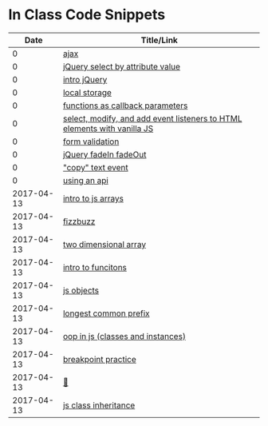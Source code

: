 
# In Class Code Snippets

| Date | Title/Link |
|------|------------|
| 0 | [ajax](https://jsfiddle.net/hoten/y25uckam/) |
| 0 | [jQuery select by attribute value](https://jsfiddle.net/hoten/16y76a7r/3/) |
| 0 | [intro jQuery](https://jsfiddle.net/hoten/9dcvhh9h/1/) |
| 0 | [local storage](https://jsfiddle.net/hoten/t8nhkmdk/2/) |
| 0 | [functions as callback parameters](https://jsfiddle.net/hoten/Lrqaswnr/2/) |
| 0 | [select, modify, and add event listeners to HTML elements with vanilla JS](https://jsfiddle.net/hoten/26t1fq8n/2/) |
| 0 | [form validation](https://jsfiddle.net/hoten/jho05Le5/2/) |
| 0 | [jQuery fadeIn fadeOut](https://jsfiddle.net/hoten/xrhx6Lyc/1/) |
| 0 | ["copy" text event](https://jsfiddle.net/hoten/7bcjwhrp/) |
| 0 | [using an api](https://jsfiddle.net/hoten/L1kqbp4b/) |
| 2017-04-13 | [intro to js arrays](https://repl.it/Guov/0) |
| 2017-04-13 | [fizzbuzz](https://repl.it/Gux1/0) |
| 2017-04-13 | [two dimensional array](https://repl.it/GvB4/0) |
| 2017-04-13 | [intro to funcitons](https://repl.it/GvDx/1) |
| 2017-04-13 | [js objects](https://repl.it/Gw5I/8) |
| 2017-04-13 | [longest common prefix](https://repl.it/HIh5/0) |
| 2017-04-13 | [oop in js (classes and instances)](https://repl.it/Gy9s/8) |
| 2017-04-13 | [breakpoint practice](https://repl.it/HA6m/1) |
| 2017-04-13 | [🍕](https://repl.it/HAoC/2) |
| 2017-04-13 | [js class inheritance](https://repl.it/HHCU/2) |

